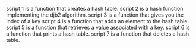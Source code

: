 script 1 is a function that creates a hash table.
script 2 is a hash function implementing the djb2 algorithm.
script 3 is a function that gives you the index of a key
script 4 is a function that adds an element to the hash table.
script 5 is a function that retrieves a value associated with a key.
script 6 is a function that prints a hash table.
script 7 is a function that deletes a hash table.
